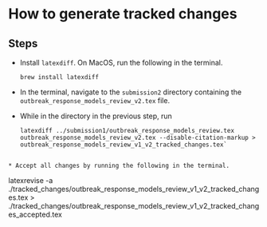 # How to generate tracked changes

## Steps

* Install `latexdiff`. On MacOS, run the following in the terminal.

  ```
  brew install latexdiff
  ```

* In the terminal, navigate to the `submission2` directory containing the `outbreak_response_models_review_v2.tex` file.

* While in the directory in the previous step, run

  ```
  latexdiff ../submission1/outbreak_response_models_review.tex outbreak_response_models_review_v2.tex --disable-citation-markup > outbreak_response_models_review_v1_v2_tracked_changes.tex`
```

* Accept all changes by running the following in the terminal.

```
latexrevise -a ./tracked_changes/outbreak_response_models_review_v1_v2_tracked_changes.tex > ./tracked_changes/outbreak_response_models_review_v1_v2_tracked_changes_accepted.tex
```

